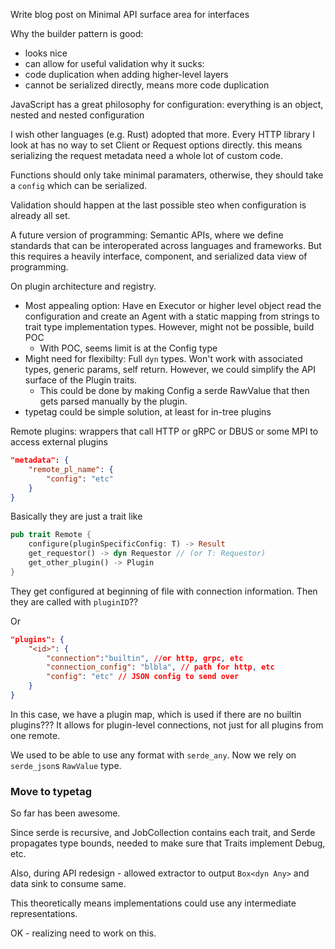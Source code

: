 

Write blog post on Minimal API surface area for interfaces


Why the builder pattern is good:
- looks nice
- can allow for useful validation
why it sucks:
- code duplication when adding higher-level layers
- cannot be serialized directly, means more code duplication

JavaScript has a great philosophy for configuration: everything is an object, nested and nested configuration

I wish other languages (e.g. Rust) adopted that more. Every HTTP library I look at has no way to set Client or Request options directly. this means serializing the request metadata need a whole lot of custom code.

Functions should only take minimal paramaters, otherwise, they should take a `config` which can be serialized.

Validation should happen at the last possible steo when configuration is already all set.


A future version of programming: Semantic APIs, where we define standards that can be interoperated across languages and frameworks. But this requires a heavily interface, component, and serialized data view of programming.

On plugin architecture and registry.

- Most appealing option: Have en Executor or higher level object read the configuration and create an Agent with a static mapping from strings to trait type implementation types. However, might not be possible, build POC
  - With POC, seems limit is at the Config type
- Might need for flexibilty: Full `dyn` types. Won't work with associated types, generic params, self return. However, we could simplify the API surface of the Plugin traits.
  - This could be done by making Config a serde RawValue that then gets parsed manually by the plugin.
- typetag could be simple solution, at least for in-tree plugins

Remote plugins: wrappers that call HTTP or gRPC or DBUS or some MPI to access external plugins

```json
"metadata": {
    "remote_pl_name": {
        "config": "etc"
    }
}
```

Basically they are just a trait like
```rust
pub trait Remote {
    configure(pluginSpecificConfig: T) -> Result
    get_requestor() -> dyn Requestor // (or T: Requestor)
    get_other_plugin() -> Plugin
}
```

They get configured at beginning of file with connection information. Then they are called with `pluginID`??

Or


```json
"plugins": {
    "<id>": {
        "connection":"builtin", //or http, grpc, etc
        "connection_config": "blbla", // path for http, etc
        "config": "etc" // JSON config to send over
    }
}
```

In this case, we have a plugin map, which is used if there are no builtin plugins???
It allows for plugin-level connections, not just for all plugins from one remote.

We used to be able to use any format with `serde_any`. Now we rely on `serde_json`s `RawValue` type.

### Move to typetag

So far has been awesome.

Since serde is recursive, and JobCollection contains each trait, and Serde propagates type bounds, needed to make sure that Traits implement Debug, etc.

Also, during API redesign - allowed extractor to output `Box<dyn Any>` and data sink to consume same.

This theoretically means implementations could use any intermediate representations.

OK - realizing need to work on this.